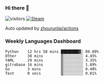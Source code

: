 ### Hi there 👋

![visitors](https://visitor-badge.glitch.me/badge?page_id=zhourunlai)
[![Steam](https://img.shields.io/badge/dynamic/json?label=Steam&query=%24.data.totalSubs&url=https%3A%2F%2Fapi.spencerwoo.com%2Fsubstats%2F%3Fsource%3DsteamGames%26queryKey%3D76561198285156854&suffix=%20Games&logo=steam&labelColor=134375&color=0b1a37&longCache=true)](http://steamcommunity.com/profiles/76561198285156854)

Auto updated by <a href="https://github.com/zhourunlai/zhourunlai/actions" target="_blank">zhourunlai/actions</a>

### Weekly Languages Dashboard

<!--PART:wakatime-->
```text
Python    12 hrs 58 mins ████████▓░ 89.89%
Other     38 mins        ▒░░░░░░░░░ 4.45%
YAML      29 mins        ▒░░░░░░░░░ 3.35%
gitrebase 16 mins        ▒░░░░░░░░░ 1.89%
Go        3 mins         ▒░░░░░░░░░ 0.40%
Text      0 secs         ▒░░░░░░░░░ 0.01%
```
<!--PART:wakatime-->
